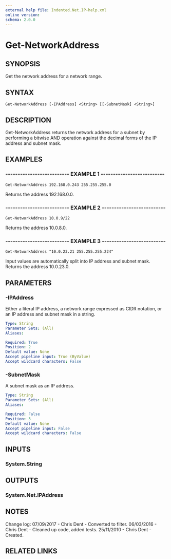 ```yaml
---
external help file: Indented.Net.IP-help.xml
online version: 
schema: 2.0.0
---
```


# Get-NetworkAddress

## SYNOPSIS
Get the network address for a network range.

## SYNTAX

```
Get-NetworkAddress [-IPAddress] <String> [[-SubnetMask] <String>]
```

## DESCRIPTION
Get-NetworkAddress returns the network address for a subnet by performing a bitwise AND operation against the decimal forms of the IP address and subnet mask.

## EXAMPLES

### -------------------------- EXAMPLE 1 --------------------------
```
Get-NetworkAddress 192.168.0.243 255.255.255.0
```

Returns the address 192.168.0.0.

### -------------------------- EXAMPLE 2 --------------------------
```
Get-NetworkAddress 10.0.9/22
```

Returns the address 10.0.8.0.

### -------------------------- EXAMPLE 3 --------------------------
```
Get-NetworkAddress "10.0.23.21 255.255.255.224"
```

Input values are automatically split into IP address and subnet mask.
Returns the address 10.0.23.0.

## PARAMETERS

### -IPAddress
Either a literal IP address, a network range expressed as CIDR notation, or an IP address and subnet mask in a string.

```yaml
Type: String
Parameter Sets: (All)
Aliases: 

Required: True
Position: 2
Default value: None
Accept pipeline input: True (ByValue)
Accept wildcard characters: False
```

### -SubnetMask
A subnet mask as an IP address.

```yaml
Type: String
Parameter Sets: (All)
Aliases: 

Required: False
Position: 3
Default value: None
Accept pipeline input: False
Accept wildcard characters: False
```

## INPUTS

### System.String

## OUTPUTS

### System.Net.IPAddress

## NOTES
Change log:
    07/09/2017 - Chris Dent - Converted to filter.
    06/03/2016 - Chris Dent - Cleaned up code, added tests.
    25/11/2010 - Chris Dent - Created.

## RELATED LINKS

